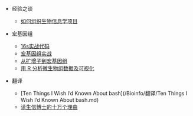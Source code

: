 - 经验之谈
	- [如何组织生物信息学项目](/Bioinfo/如何组织生物信息学项目.md)

- 宏基因组
	- [16s实战代码](/Bioinfo/宏基因组/16s-code.md)
	- [宏基因组实战](/Bioinfo/宏基因组/宏基因组实战.md)
	- [从扩增子到宏基因组](/Bioinfo/宏基因组/从扩增子到宏基因组.md)
	- [用 R 分析微生物组数据及可视化](/Bioinfo/宏基因组/phyloseq.md)

- 翻译

	- [Ten Things I Wish I’d Known About bash](/Bioinfo/翻译/Ten Things I Wish I’d Known About bash.md)
	- [读生信博士的十万个理由](/Bioinfo/翻译/读生信博士的十万个理由.md)